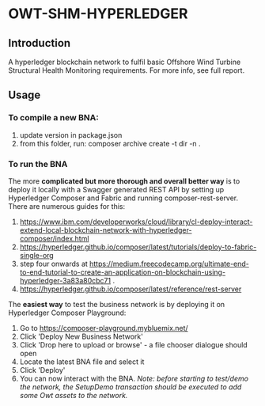 
# OWT-SHM-HYPERLEDGER

## Introduction
A hyperledger blockchain network to fulfil basic Offshore Wind Turbine Structural Health Monitoring requirements. For more info, see full report. 

## Usage
### To compile a new BNA:
 1. update version in package.json
 2. from this folder, run:  composer archive create -t dir -n .

### To run the BNA
The more **complicated but more thorough and overall better way** is to deploy it locally with a Swagger generated REST API by setting up Hyperledger Composer and Fabric and running composer-rest-server. There are numerous guides for this:
1. https://www.ibm.com/developerworks/cloud/library/cl-deploy-interact-extend-local-blockchain-network-with-hyperledger-composer/index.html
2. https://hyperledger.github.io/composer/latest/tutorials/deploy-to-fabric-single-org
3. step four onwards at https://medium.freecodecamp.org/ultimate-end-to-end-tutorial-to-create-an-application-on-blockchain-using-hyperledger-3a83a80cbc71 .
4. https://hyperledger.github.io/composer/latest/reference/rest-server

The **easiest way** to test the business network is by deploying it on Hyperledger Composer Playground:
1. Go to https://composer-playground.mybluemix.net/
2. Click 'Deploy New Business Network'
3. Click 'Drop here to upload or browse' - a file chooser dialogue should open
4. Locate the latest BNA file and select it
5. Click 'Deploy'
6. You can now interact with the BNA. *Note: before starting to test/demo the network, the SetupDemo transaction should be executed to add some Owt assets to the network.*
